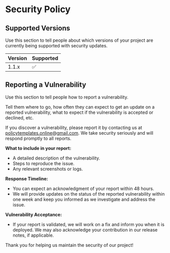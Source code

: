 # Security Policy

## Supported Versions

Use this section to tell people about which versions of your project are
currently being supported with security updates.

| Version | Supported          |
| ------- | ------------------ |
| 1.1.x   | :white_check_mark: |

## Reporting a Vulnerability

Use this section to tell people how to report a vulnerability.

Tell them where to go, how often they can expect to get an update on a
reported vulnerability, what to expect if the vulnerability is accepted or
declined, etc.

If you discover a vulnerability, please report it by contacting us at [policytemplates.online@gmail.com](mailto:policytemplates.online@gmail.com). We take security seriously and will respond promptly to all reports.

**What to include in your report:**

* A detailed description of the vulnerability.
* Steps to reproduce the issue.
* Any relevant screenshots or logs.

**Response Timeline:**

* You can expect an acknowledgment of your report within 48 hours.
* We will provide updates on the status of the reported vulnerability within one week and keep you informed as we investigate and address the issue.

**Vulnerability Acceptance:**

* If your report is validated, we will work on a fix and inform you when it is deployed. We may also acknowledge your contribution in our release notes, if applicable.

Thank you for helping us maintain the security of our project!
